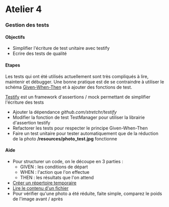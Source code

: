 # Atelier 4
### Gestion des tests

#### Objectifs

* Simplifier l'écriture de test unitaire avec testify
* Ecrire des tests de qualité

#### Etapes

Les tests qui ont été utilisés actuellement sont très compliqués à lire, maintenir et débugger.
Une bonne pratique est de se contraindre à utiliser le schéma [Given-When-Then](https://martinfowler.com/bliki/GivenWhenThen.html) et à ajouter des fonctions de test. 

[Testify](https://github.com/stretchr/testify) est un framework d'assertions / mock permettant de simplifier l'écriture des tests

* Ajouter la dépendance _github.com/stretchr/testify_
* Modifier la fonction de test TestManager pour utiliser la librairie d'assertion testify
* Refactorer les tests pour respecter le principe Given-When-Then
* Faire un test unitaire pour tester automatiquement que de la réduction de la photo **/resources/photo_test.jpg** fonctionne

#### Aide

* Pour structurer un code, on le découpe en 3 parties : 
  * GIVEN : les conditions de départ
  * WHEN : l'action que l'on effectue
  * THEN : les résultats que l'on attend
* [Créer un répertoire temporaire](https://pkg.go.dev/io/ioutil#TempDir)
* [Lire le contenu d'un fichier](https://pkg.go.dev/io/ioutil#ReadFile)
* Pour vérifier qu'une photo a été réduite, faite simple, comparez le poids de l'image avant / après
